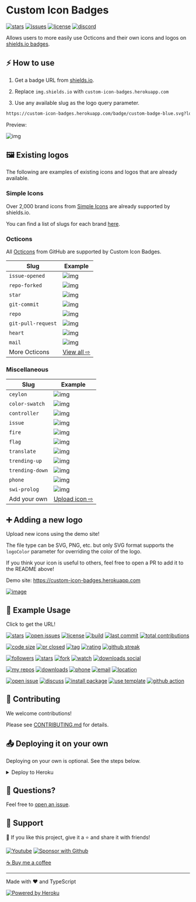 # Custom Icon Badges

[![stars](https://custom-icon-badges.herokuapp.com/github/stars/DenverCoder1/custom-icon-badges?logo=star)](https://github.com/DenverCoder1/custom-icon-badges/stargazers "stars")
[![issues](https://custom-icon-badges.herokuapp.com/github/issues-raw/DenverCoder1/custom-icon-badges?logo=issue)](https://github.com/DenverCoder1/custom-icon-badges/issues "issues")
[![license](https://custom-icon-badges.herokuapp.com/github/license/denvercoder1/custom-icon-badges?logo=law&logoColor=white)](https://github.com/DenverCoder1/custom-icon-badges/blob/main/LICENSE?rgh-link-date=2021-08-09T18%3A10%3A26Z "license MIT")
[![discord](https://custom-icon-badges.herokuapp.com/discord/819650821314052106?color=7289DA&logo=comments&label=discord&logoColor=white)](https://discord.gg/fPrdqh3Zfu "Dev Pro Tips Discussion & Support Server")

Allows users to more easily use Octicons and their own icons and logos on [shields.io badges](https://github.com/badges/shields).

## ⚡ How to use

1. Get a badge URL from [shields.io](https://shields.io/).

2. Replace `img.shields.io` with `custom-icon-badges.herokuapp.com`

3. Use any available slug as the logo query parameter.

```md
https://custom-icon-badges.herokuapp.com/badge/custom-badge-blue.svg?logo=paintbrush&logoColor=white
```

Preview:

![img](https://custom-icon-badges.herokuapp.com/badge/custom-badge-blue.svg?logo=paintbrush&logoColor=white)

## 🖼️ Existing logos

The following are examples of existing icons and logos that are already available.

### Simple Icons

Over 2,000 brand icons from [Simple Icons](https://github.com/simple-icons/simple-icons) are already supported by shields.io.

You can find a list of slugs for each brand [here](https://github.com/simple-icons/simple-icons/blob/develop/slugs.md).

### Octicons

All [Octicons](https://primer.style/octicons/) from GitHub are supported by Custom Icon Badges.

| Slug               | Example                                                                                                |
| ------------------ | ------------------------------------------------------------------------------------------------------ |
| `issue-opened`     | ![img](https://custom-icon-badges.herokuapp.com/badge/Issue-red.svg?logo=issue-opened&logoColor=fff)   |
| `repo-forked`      | ![img](https://custom-icon-badges.herokuapp.com/badge/Fork-orange.svg?logo=fork)                       |
| `star`             | ![img](https://custom-icon-badges.herokuapp.com/badge/Star-yellow.svg?logo=star)                       |
| `git-commit`       | ![img](https://custom-icon-badges.herokuapp.com/badge/Commit-green.svg?logo=git-commit&logoColor=fff)  |
| `repo`             | ![img](https://custom-icon-badges.herokuapp.com/badge/Repo-blue.svg?logo=repo)                         |
| `git-pull-request` | ![img](https://custom-icon-badges.herokuapp.com/badge/Pull%20Request-purple.svg?logo=pr)               |
| `heart`            | ![img](https://custom-icon-badges.herokuapp.com/badge/Heart-D15E9B.svg?logo=heart)                     |
| `mail`             | ![img](https://custom-icon-badges.herokuapp.com/badge/Mail-E61B23.svg?logo=mail)                       |
| More Octicons      | [View all ⇨](https://primer.style/octicons)                                                            |

### Miscellaneous

| Slug            | Example                                                                                                            |
| --------------- | ------------------------------------------------------------------------------------------------------------------ |
| `ceylon`        | ![img](https://custom-icon-badges.herokuapp.com/badge/ceylon-E39842.svg?logo=ceylon&logoColor=fff)                 |
| `color-swatch`  | ![img](https://custom-icon-badges.herokuapp.com/badge/color--swatch-blue.svg?logo=color-swatch&logoColor=fff)      |
| `controller`    | ![img](https://custom-icon-badges.herokuapp.com/badge/controller-blue.svg?logo=controller)                         |
| `issue`         | ![img](https://custom-icon-badges.herokuapp.com/badge/issue-orange.svg?logo=issue&logoColor=fff)                   |
| `fire`          | ![img](https://custom-icon-badges.herokuapp.com/badge/fire-red.svg?logo=fire&logoColor=fff)                        |
| `flag`          | ![img](https://custom-icon-badges.herokuapp.com/badge/flag-green.svg?logo=flag&logoColor=fff)                      |
| `translate`     | ![img](https://custom-icon-badges.herokuapp.com/badge/translate-blue.svg?logo=translate&logoColor=white)           |
| `trending-up`   | ![img](https://custom-icon-badges.herokuapp.com/badge/trending--up-brightgreen.svg?logoColor=fff&logo=trending-up) |
| `trending-down` | ![img](https://custom-icon-badges.herokuapp.com/badge/trending--down-red.svg?logoColor=fff&logo=trending-down)     |
| `phone`         | ![img](https://custom-icon-badges.herokuapp.com/badge/phone-green.svg?logo=phone&logoColor=white)                  |
| `swi-prolog`    | ![img](https://custom-icon-badges.herokuapp.com/badge/swi--prolog-E61B23.svg?logo=swi-prolog&logoColor=fff)        |
| Add your own    | [Upload icon ⇨](https://custom-icon-badges.herokuapp.com)                                                         |

## ➕ Adding a new logo

Upload new icons using the demo site!

The file type can be SVG, PNG, etc. but only SVG format supports the `logoColor` parameter for overriding the color of the logo.

If you think your icon is useful to others, feel free to open a PR to add it to the README above!

Demo site: <https://custom-icon-badges.herokuapp.com>

[![image](https://user-images.githubusercontent.com/20955511/128404656-30af9c39-39a4-4ac8-a4b0-2a077806a94c.png)](https://custom-icon-badges.herokuapp.com)

## 🚀 Example Usage

Click to get the URL!

[![stars][1]][1]
[![open issues][2]][2]
[![license][3]][3]
[![build][4]][4]
[![last commit][5]][5]
[![total contributions][26]][26]

[![code size][6]][6]
[![pr closed][7]][7]
[![tag][8]][8]
[![rating][9]][9]
[![github streak][25]][25]

[![followers][10]][10]
[![stars][11]][11]
[![fork][12]][12]
[![watch][13]][13]
[![downloads social][14]][14]

[![my repos][15]][15]
[![downloads][16]][16]
[![phone][17]][17]
[![email][18]][18]
[![location][19]][19]

[![open issue][20]][20]
[![discuss][21]][21]
[![install package][22]][22]
[![use template][23]][23]
[![github action][24]][24]

[1]: https://custom-icon-badges.herokuapp.com/github/stars/DenverCoder1/custom-icon-badges?logo=star
[2]: https://custom-icon-badges.herokuapp.com/github/issues-raw/DenverCoder1/custom-icon-badges?logo=issue
[3]: https://custom-icon-badges.herokuapp.com/github/license/denvercoder1/custom-icon-badges?logo=repo
[4]: https://custom-icon-badges.herokuapp.com/github/workflow/status/DenverCoder1/custom-icon-badges/Node.js%20CI?logo=check-circle-fill&logoColor=white
[5]: https://custom-icon-badges.herokuapp.com/github/last-commit/DenverCoder1/custom-icon-badges?logo=history&logoColor=white
[6]: https://custom-icon-badges.herokuapp.com/github/languages/code-size/DenverCoder1/custom-icon-badges?logo=file-code&logoColor=white
[7]: https://custom-icon-badges.herokuapp.com/github/issues-pr-closed/DenverCoder1/custom-icon-badges?color=purple&logo=git-pull-request&logoColor=white
[8]: https://custom-icon-badges.herokuapp.com/github/v/tag/DenverCoder1/custom-icon-badges?logo=tag&logoColor=white
[9]: https://custom-icon-badges.herokuapp.com/chrome-web-store/rating/ogffaloegjglncjfehdfplabnoondfjo?logo=thumbsup&logoColor=white
[10]: https://custom-icon-badges.herokuapp.com/github/followers/DenverCoder1?logo=person-add&style=social
[11]: https://custom-icon-badges.herokuapp.com/github/stars/DenverCoder1/custom-icon-badges?logo=star&style=social&logoColor=black
[12]: https://custom-icon-badges.herokuapp.com/github/forks/DenverCoder1/custom-icon-badges?logo=fork&style=social&logoColor=black
[13]: https://custom-icon-badges.herokuapp.com/github/watchers/DenverCoder1/custom-icon-badges?logo=eye&style=social
[14]: https://custom-icon-badges.herokuapp.com/npm/dw/react-bootstrap?logo=download&style=social&label=Download
[15]: https://custom-icon-badges.herokuapp.com/badge/-My%20Repos-blue?style=for-the-badge&logoColor=white&logo=repo
[16]: https://custom-icon-badges.herokuapp.com/badge/-Download-F25278?style=for-the-badge&logo=download&logoColor=white
[17]: https://custom-icon-badges.herokuapp.com/badge/-123--456--7890-orange?style=for-the-badge&logo=phone&logoColor=white
[18]: https://custom-icon-badges.herokuapp.com/badge/-hermione@spew.co.uk-red?style=for-the-badge&logo=mention&logoColor=white
[19]: https://custom-icon-badges.herokuapp.com/badge/Colorado-USA-purple?style=for-the-badge&logo=location&logoColor=white
[20]: https://custom-icon-badges.herokuapp.com/badge/-Open%20Issue-palegreen?style=for-the-badge&logoColor=black&logo=issue-opened
[21]: https://custom-icon-badges.herokuapp.com/badge/-Discuss-plum?style=for-the-badge&logo=comment-discussion&logoColor=black
[22]: https://custom-icon-badges.herokuapp.com/badge/-Install%20Package-gold?style=for-the-badge&logo=package&logoColor=black
[23]: https://custom-icon-badges.herokuapp.com/badge/-Use%20Template-teal?style=for-the-badge&logo=repo-template&logoColor=white
[24]: https://custom-icon-badges.herokuapp.com/badge/-Use%20GitHub%20Action-blue?style=for-the-badge&logo=workflow&logoColor=white
[25]: https://custom-icon-badges.herokuapp.com/badge/dynamic/json?logo=fire&logoColor=fff&color=orange&label=github%20streak&query=%24.currentStreak.length&suffix=%20days&url=https%3A%2F%2Fgithub-readme-streak-stats.herokuapp.com%2F%3Fuser%3DDenverCoder1%26type%3Djson
[26]: https://custom-icon-badges.herokuapp.com/badge/dynamic/json?logo=graph&logoColor=fff&color=blue&label=total%20contributions&query=%24.totalContributions&url=https%3A%2F%2Fgithub-readme-streak-stats.herokuapp.com%2F%3Fuser%3DDenverCoder1%26type%3Djson

## 🤗 Contributing

We welcome contributions!

Please see [CONTRIBUTING.md](CONTRIBUTING.md) for details.

## 📤 Deploying it on your own

Deploying on your own is optional. See the steps below.

<details>
  <summary>Deploy to Heroku</summary>

  1. Sign in to **Heroku** or create a new account at <https://heroku.com>
  2. Click the Deploy button below

  <p align="center">
    <a href="https://heroku.com/deploy?template=https://github.com/DenverCoder1/custom-icon-badges/tree/main">
      <img src="https://www.herokucdn.com/deploy/button.svg" title="Deploy to Heroku" alt="Deploy"/></a>
  </p>

  3. Add the url of a Mongo database as the `DB_URL` config var. The database should have a collection called `icons`. See [getting started](https://docs.atlas.mongodb.com/getting-started/) for more info on setting up a free Mongo Atlas database.

![image](https://user-images.githubusercontent.com/20955511/126066250-108fc119-4bc3-4ba0-9b07-0c7402c5790e.png)

  4. Click **"Deploy App"** at the end of the form
  5. Once the app is deployed, you can use `<your-app-name>.herokuapp.com` in place of `custom-icon-badges.herokuapp.com`
	
</details>

## 💬 Questions?

Feel free to [open an issue](http://github.com/DenverCoder1/custom-icon-badges/issues/new).

## 🤩 Support

💙 If you like this project, give it a ⭐ and share it with friends!

<p align="left">
  <a href="https://www.youtube.com/channel/UCipSxT7a3rn81vGLw9lqRkg?sub_confirmation=1"><img alt="Youtube" title="Youtube" src="https://custom-icon-badges.herokuapp.com/badge/-Subscribe-red?style=for-the-badge&logo=video&logoColor=white"/></a>
  <a href="https://github.com/sponsors/DenverCoder1"><img alt="Sponsor with Github" title="Sponsor with Github" src="https://custom-icon-badges.herokuapp.com/badge/-Sponsor-ea4aaa?style=for-the-badge&logo=heart&logoColor=white"/></a>
</p>

[☕ Buy me a coffee](https://ko-fi.com/jlawrence)

---

Made with ❤️ and TypeScript

<a href="https://heroku.com/"><img alt="Powered by Heroku" title="Powered by Heroku" src="https://img.shields.io/badge/-Powered%20by%20Heroku-6567a5?style=for-the-badge&logo=heroku&logoColor=white"/></a>
